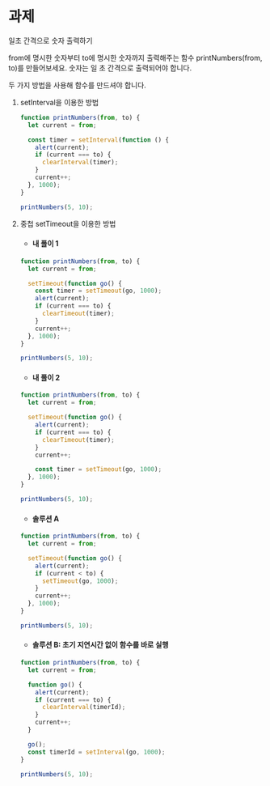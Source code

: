# 과제

일초 간격으로 숫자 출력하기

from에 명시한 숫자부터 to에 명시한 숫자까지 출력해주는 함수 printNumbers(from, to)를 만들어보세요. 숫자는 일 초 간격으로 출력되어야 합니다.

두 가지 방법을 사용해 함수를 만드셔야 합니다.

1. setInterval을 이용한 방법

   ```js
   function printNumbers(from, to) {
     let current = from;

     const timer = setInterval(function () {
       alert(current);
       if (current === to) {
         clearInterval(timer);
       }
       current++;
     }, 1000);
   }

   printNumbers(5, 10);
   ```

2. 중첩 setTimeout을 이용한 방법

   - #### 내 풀이 1

   ```js
   function printNumbers(from, to) {
     let current = from;

     setTimeout(function go() {
       const timer = setTimeout(go, 1000);
       alert(current);
       if (current === to) {
         clearTimeout(timer);
       }
       current++;
     }, 1000);
   }

   printNumbers(5, 10);
   ```

   - #### 내 풀이 2

   ```js
   function printNumbers(from, to) {
     let current = from;

     setTimeout(function go() {
       alert(current);
       if (current === to) {
         clearTimeout(timer);
       }
       current++;

       const timer = setTimeout(go, 1000);
     }, 1000);
   }

   printNumbers(5, 10);
   ```

   - #### 솔루션 A

   ```js
   function printNumbers(from, to) {
     let current = from;

     setTimeout(function go() {
       alert(current);
       if (current < to) {
         setTimeout(go, 1000);
       }
       current++;
     }, 1000);
   }

   printNumbers(5, 10);
   ```

   - #### 솔루션 B: 초기 지연시간 없이 함수를 바로 실행

   ```js
   function printNumbers(from, to) {
     let current = from;

     function go() {
       alert(current);
       if (current === to) {
         clearInterval(timerId);
       }
       current++;
     }

     go();
     const timerId = setInterval(go, 1000);
   }

   printNumbers(5, 10);
   ```
